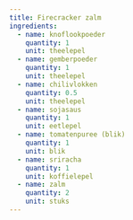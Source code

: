 ```yaml
---
title: Firecracker zalm
ingredients:
  - name: knoflookpoeder
    quantity: 1
    unit: theelepel
  - name: gemberpoeder
    quantity: 1
    unit: theelepel
  - name: chilivlokken
    quantity: 0.5
    unit: theelepel
  - name: sojasaus
    quantity: 1
    unit: eetlepel
  - name: tomatenpuree (blik)
    quantity: 1
    unit: blik
  - name: sriracha
    quantity: 1
    unit: koffielepel
  - name: zalm
    quantity: 2
    unit: stuks
---
```


<Recipe />
